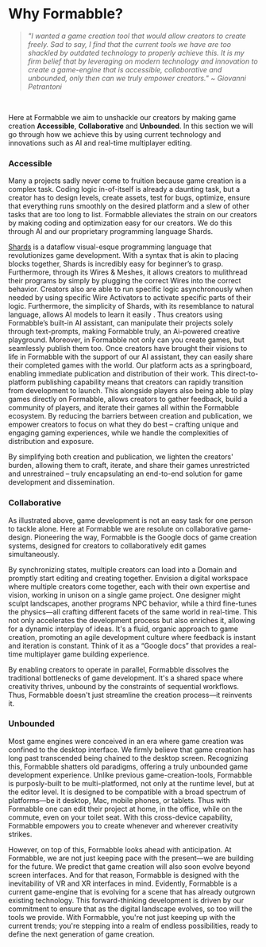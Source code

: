 # Why Formabble?

> *"I wanted a game creation tool that would allow creators to create freely. Sad to say, I find that the current tools we have are too shackled by outdated technology to properly achieve this. It is my firm belief that by leveraging on modern technology and innovation to create a game-engine that is accessible, collaborative and unbounded, only then can we truly empower creators."
~ Giovanni Petrantoni*

<br>

Here at Formabble we aim to unshackle our creators by making game creation
**Accessible**, **Collaborative** and **Unbounded**. In this section we will go through how we achieve this by using current technology and innovations such as AI and real-time multiplayer editing.

### Accessible

Many a projects sadly never come to fruition because game creation is a complex task. Coding logic in-of-itself is already a daunting task, but a creator has to design levels, create assets, test for bugs, optimize, ensure that everything runs smoothly on the desired platform and a slew of other tasks that are too long to list. Formabble alleviates the strain on our creators by making coding and optimization easy for our creators. We do this through AI and our proprietary programming language Shards.

[Shards]() is a dataflow visual-esque programming language that revolutionizes game development. With a syntax that is akin to placing blocks together, Shards is incredibly easy for beginner’s to grasp. Furthermore, through its Wires & Meshes, it allows creators to mulithread their programs by simply by plugging the correct Wires into the correct behavior. Creators also are able to run specific logic asynchronously when needed by using specific Wire Activators to activate specific parts of their logic. Furthermore, the simplicity of Shards, with its resemblance to natural language, allows AI models to learn it easily . Thus creators using Formabble’s built-in AI assistant, can manipulate their projects solely through text-prompts, making Formabble truly, an Ai-powered creative playground.
Moreover, in Formabble not only can you create games, but seamlessly publish them too. Once creators have brought their visions to life in Formabble with the support of our AI assistant, they can easily share their completed games with the world. Our platform acts as a springboard, enabling immediate publication and distribution of their work. This direct-to-platform publishing capability means that creators can rapidly transition from development to launch. This alongside players also being able to play games directly on Formabble, allows creators to gather feedback, build a community of players, and iterate their games all within the Formabble ecosystem. By reducing the barriers between creation and publication, we empower creators to focus on what they do best – crafting unique and engaging gaming experiences, while we handle the complexities of distribution and exposure.

By simplifying both creation and publication, we lighten the creators' burden, allowing them to craft, iterate, and share their games unrestricted and unrestrained – truly encapsulating an end-to-end solution for game development and dissemination.

### Collaborative

As illustrated above, game development is not an easy task for one person to tackle alone. Here at Formabble we are resolute on collaborative game-design. Pioneering the way, Formabble is the Google docs of game creation systems, designed for creators to collaboratively edit games simultaneously.

By synchronizing states, multiple creators can load into a Domain and promptly start editing and creating together. Envision a digital workspace where multiple creators come together, each with their own expertise and vision, working in unison on a single game project. One designer might sculpt landscapes, another programs NPC behavior, while a third fine-tunes the physics—all crafting different facets of the same world in real-time. This not only accelerates the development process but also enriches it, allowing for a dynamic interplay of ideas. It's a fluid, organic approach to game creation, promoting an agile development culture where feedback is instant and iteration is constant. Think of it as a “Google docs” that provides a real-time multiplayer game building experience.

By enabling creators to operate in parallel, Formabble dissolves the traditional bottlenecks of game development. It's a shared space where creativity thrives, unbound by the constraints of sequential workflows. Thus, Formabble doesn't just streamline the creation process—it reinvents it.

### Unbounded

Most game engines were conceived in an era where game creation was confined to the desktop interface. We firmly believe that game creation has long past transcended being chained to the desktop screen. Recognizing this, Formabble shatters old paradigms, offering a truly unbounded game development experience. Unlike previous game-creation-tools, Formabble is purposly-built to be multi-platformed, not only at the runtime level, but at the editor level. It is designed to be compatible with a broad spectrum of platforms—be it desktop, Mac, mobile phones, or tablets. Thus with Formabble one can edit their project at home, in the office, while on the commute, even on your toilet seat. With this cross-device capability, Formabble empowers you to create whenever and wherever creativity strikes.

However, on top of this, Formabble looks ahead with anticipation. At Formabble, we are not just keeping pace with the present—we are building for the future. We predict that game creation will also soon evolve beyond screen interfaces. And for that reason, Formabble is designed with the inevitability of VR and XR interfaces in mind. Evidently, Formabble is a current game-engine that is evolving for a scene that has already outgrown existing technology. This forward-thinking development is driven by our commitment to ensure that as the digital landscape evolves, so too will the tools we provide. With Formabble, you're not just keeping up with the current trends; you're stepping into a realm of endless possibilities, ready to define the next generation of game creation.